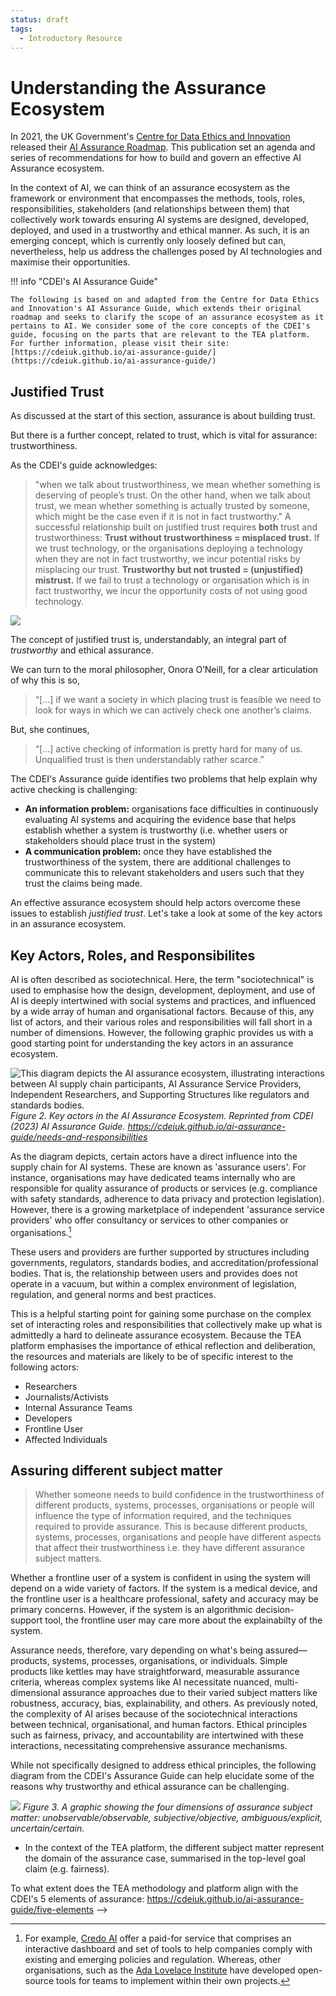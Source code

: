 ```yaml
---
status: draft
tags:
  - Introductory Resource
---
```


# Understanding the Assurance Ecosystem

In 2021, the UK Government's [Centre for Data Ethics and Innovation](https://www.gov.uk/government/organisations/centre-for-data-ethics-and-innovation) released their [AI Assurance Roadmap](https://www.gov.uk/government/publications/the-roadmap-to-an-effective-ai-assurance-ecosystem).
This publication set an agenda and series of recommendations for how to build and govern an
effective AI Assurance ecosystem.

In the context of AI, we can think of an assurance ecosystem as the framework or environment that encompasses the methods, tools, roles, responsibilities, stakeholders (and relationships between them) that collectively work towards ensuring AI systems are designed, developed, deployed, and used in a trustworthy and ethical manner. As such, it is an emerging concept, which is currently only loosely defined but can, nevertheless, help us address the challenges posed by AI technologies and maximise their opportunities.

!!! info "CDEI's AI Assurance Guide"

    The following is based on and adapted from the Centre for Data Ethics and Innovation's AI Assurance Guide, which extends their original roadmap and seeks to clarify the scope of an assurance ecosystem as it pertains to AI. We consider some of the core concepts of the CDEI's guide, focusing on the parts that are relevant to the TEA platform. For further information, please visit their site: [https://cdeiuk.github.io/ai-assurance-guide/](https://cdeiuk.github.io/ai-assurance-guide/)

## Justified Trust

As discussed at the start of this section, assurance is about building trust.

But there is a further concept, related to trust, which is vital for assurance: trustworthiness.

As the CDEI's guide acknowledges:

> "when we talk about trustworthiness, we mean whether something is deserving of people’s trust. On the other hand, when we talk about trust, we mean whether something is actually trusted by someone, which might be the case even if it is not in fact trustworthy."
> A successful relationship built on justified trust requires **both** trust and trustworthiness:
> **Trust without trustworthiness = misplaced trust.** If we trust technology, or the organisations deploying a technology when they are not in fact trustworthy, we incur potential risks by misplacing our trust.
> **Trustworthy but not trusted = (unjustified) mistrust.** If we fail to trust a technology or organisation which is in fact trustworthy, we incur the opportunity costs of not using good technology.

![](../assets/images/justified-trust.png)

The concept of justified trust is, understandably, an integral part of *trustworthy* and ethical assurance.

We can turn to the moral philosopher, Onora O’Neill, for a clear articulation of why this is so,

> “[...] if we want a society in which placing trust is feasible we need to look for ways in which we can actively check one another’s claims.

But, she continues,

> “[...] active checking of information is pretty hard for many of us. Unqualified trust is then understandably rather scarce.”

The CDEI's Assurance guide identifies two problems that help explain why active checking is challenging:

- **An information problem:** organisations face difficulties in continuously evaluating AI systems and acquiring the evidence base that helps establish whether a system is trustworthy (i.e. whether users or stakeholders should place trust in the system)
- **A communication problem:** once they have established the trustworthiness of the system, there are additional challenges to communicate this to relevant stakeholders and users such that they trust the claims being made.

An effective assurance ecosystem should help actors overcome these issues to establish *justified trust*. Let's take a look at some of the key actors in an assurance ecosystem.

## Key Actors, Roles, and Responsibilites

AI is often described as sociotechnical. Here, the term "sociotechnical" is used to emphasise how the design, development, deployment, and use of AI is deeply intertwined with social systems and practices, and influenced by a wide array of human and organisational factors. Because of this, any list of actors, and their various roles and responsibilities will fall short in a number of dimensions. However, the following graphic provides us with a good starting point for understanding the key actors in an assurance ecosystem.

![This diagram depicts the AI assurance ecosystem, illustrating interactions between AI supply chain participants, AI Assurance Service Providers, Independent Researchers, and Supporting Structures like regulators and standards bodies.](../assets/images/actors.png)
*Figure 2. Key actors in the AI Assurance Ecosystem. Reprinted from CDEI (2023) AI Assurance Guide. https://cdeiuk.github.io/ai-assurance-guide/needs-and-responsibilities*

As the diagram depicts, certain actors have a direct influence into the supply chain for AI systems. These are known as 'assurance users'.
For instance, organisations may have dedicated teams internally who are responsible for quality assurance of products or services (e.g. compliance with safety standards, adherence to data privacy and protection legislation). However, there is a growing marketplace of independent 'assurance service providers' who offer consultancy or services to other companies or organisations.[^market]

These users and providers are further supported by structures including governments, regulators, standards bodies, and accreditation/professional bodies. That is, the relationship between users and provides does not operate in a vacuum, but within a complex environment of legislation, regulation, and general norms and best practices.

[^market]: For example, [Credo AI](https://www.credo.ai/) offer a paid-for service that comprises an interactive dashboard and set of tools to help companies comply with existing and emerging policies and regulation. Whereas, other organisations, such as the [Ada Lovelace Institute](https://www.adalovelaceinstitute.org/project/algorithmic-impact-assessment-healthcare/) have developed open-source tools for teams to implement within their own projects.

This is a helpful starting point for gaining some purchase on the complex set of interacting roles and responsibilities that collectively make up what is admittedly a hard to delineate assurance ecosystem. Because the TEA platform emphasises the importance of ethical reflection and deliberation, the resources and materials are likely to be of specific interest to the following actors:

- Researchers
- Journalists/Activists
- Internal Assurance Teams
- Developers
- Frontline User
- Affected Individuals

## Assuring different subject matter

> Whether someone needs to build confidence in the trustworthiness of different products, systems, processes, organisations or people will influence the type of information required, and the techniques required to provide assurance. This is because different products, systems, processes, organisations and people have different aspects that affect their trustworthiness i.e. they have different assurance subject matters.

Whether a frontline user of a system is confident in using the system will depend on a wide variety of factors. If the system is a medical device, and the frontline user is a healthcare professional, safety and accuracy may be primary concerns. However, if the system is an algorithmic decision-support tool, the frontline user may care more about the explainabilty of the system.

Assurance needs, therefore, vary depending on what's being assured—products, systems, processes, organisations, or individuals. Simple products like kettles may have straightforward, measurable assurance criteria, whereas complex systems like AI necessitate nuanced, multi-dimensional assurance approaches due to their varied subject matters like robustness, accuracy, bias, explainability, and others. As previously noted, the complexity of AI arises because of the sociotechnical interactions between technical, organisational, and human factors. Ethical principles such as fairness, privacy, and accountability are intertwined with these interactions, necessitating comprehensive assurance mechanisms.

While not specifically designed to address ethical principles, the following diagram from the CDEI's Assurance Guide can help elucidate some of the reasons why trustworthy and ethical assurance can be challenging.

![](../assets/images/subject-matter.png)
*Figure 3. A graphic showing the four dimensions of assurance subject matter: unobservable/observable, subjective/objective, ambiguous/explicit, uncertain/certain.*

- In the context of the TEA platform, the different subject matter represent the domain of the assurance case, summarised in the top-level goal claim (e.g. fairness).

To what extent does the TEA methodology and platform align with the CDEI's 5 elements of assurance: https://cdeiuk.github.io/ai-assurance-guide/five-elements
-->
